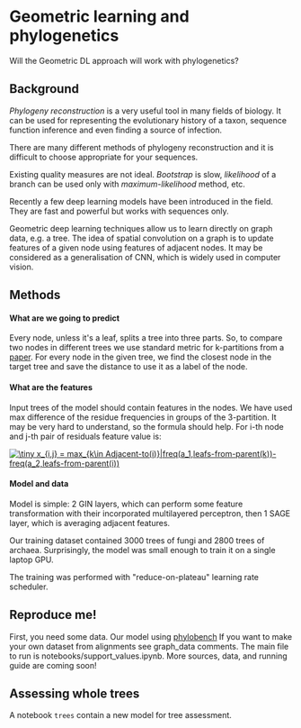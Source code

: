 # Geometric learning and phylogenetics
Will the Geometric DL approach will work with phylogenetics?

## Background

*Phylogeny reconstruction* is a very useful tool in many fields of biology. It can be used for representing the evolutionary history of a taxon, sequence function inference and even finding a source of infection.

There are many different methods of phylogeny reconstruction and it is difficult to choose appropriate for your sequences.

Existing quality measures are not ideal. *Bootstrap* is slow, *likelihood* of a branch can be used only with *maximum-likelihood* method, etc.

Recently a few deep learning models have been introduced in the field. They are fast and powerful but works with sequences only.

Geometric deep learning techniques allow us to learn directly on graph data, e.g. a tree. The idea of spatial convolution on a graph is to update features of a given node using features of adjacent nodes. It may be considered as a generalisation of CNN, which is widely used in computer vision.

## Methods

#### What are we going to predict

Every node, unless it's a leaf, splits a tree into three parts. So, to compare two nodes in different trees we use standard metric for k-partitions from a [paper](https://doi.org/10.1016/j.dam.2010.09.002).
For every node in the given tree, we find the closest node in the target tree and save the distance to use it as a label of the node.

#### What are the features

Input trees of the model should contain features in the nodes. We have used max difference of the residue frequencies in groups of the 3-partition. It may be very hard to understand, so the formula should help. For i-th node and j-th pair of residuals feature value is:

<a href="https://www.codecogs.com/eqnedit.php?latex=\dpi{200}&space;\fn_cm&space;\tiny&space;x_{i,j}&space;=&space;max_{k\in&space;Adjacent-to(i)}|freq(a_1,leafs-from-parent(k))-freq(a_2,leafs-from-parent(i))" target="_blank"><img src="https://latex.codecogs.com/gif.latex?\dpi{200}&space;\fn_cm&space;\tiny&space;x_{i,j}&space;=&space;max_{k\in&space;Adjacent-to(i)}|freq(a_1,leafs-from-parent(k))-freq(a_2,leafs-from-parent(i))" title="\tiny x_{i,j} = max_{k\in Adjacent-to(i)}|freq(a_1,leafs-from-parent(k))-freq(a_2,leafs-from-parent(i))" /></a>

#### Model and data

Model is simple: 2 GIN layers, which can perform some feature transformation with their incorporated multilayered perceptron, then 1 SAGE layer, which is averaging adjacent features.

Our training dataset contained 3000 trees of fungi and 2800 trees of archaea. Surprisingly, the model was small enough to train it on a single laptop GPU.

The training was performed with "reduce-on-plateau" learning rate scheduler.

## Reproduce me!
First, you need some data. Our model using [phylobench](http://mouse.belozersky.msu.ru/phylobench/) If you want to make your own dataset from alignments see graph_data comments.
The main file to run is notebooks/support_values.ipynb. 
More sources, data, and running guide are coming soon!

## Assessing whole trees

A notebook `trees` contain a new model for tree assessment.
